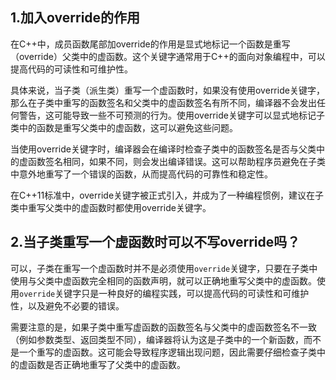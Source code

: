 ## 1.加入override的作用
在C++中，成员函数尾部加override的作用是显式地标记一个函数是重写（override）父类中的虚函数。这个关键字通常用于C++的面向对象编程中，可以提高代码的可读性和可维护性。

具体来说，当子类（派生类）重写一个虚函数时，如果没有使用override关键字，那么在子类中重写的函数签名和父类中的虚函数签名有所不同，编译器不会发出任何警告，这可能导致一些不可预测的行为。使用override关键字可以显式地标记子类中的函数是重写父类中的虚函数，这可以避免这些问题。

当使用override关键字时，编译器会在编译时检查子类中的函数签名是否与父类中的虚函数签名相同，如果不同，则会发出编译错误。这可以帮助程序员避免在子类中意外地重写了一个错误的函数，从而提高代码的可靠性和稳定性。

在C++11标准中，override关键字被正式引入，并成为了一种编程惯例，建议在子类中重写父类中的虚函数时都使用override关键字。


## 2.当子类重写一个虚函数时可以不写override吗？

可以，子类在重写一个虚函数时并不是必须使用`override`关键字，只要在子类中使用与父类中虚函数完全相同的函数声明，就可以正确地重写父类中的虚函数。使用`override`关键字只是一种良好的编程实践，可以提高代码的可读性和可维护性，以及避免不必要的错误。

需要注意的是，如果子类中重写虚函数的函数签名与父类中的虚函数签名不一致（例如参数类型、返回类型不同），编译器将认为这是子类中的一个新函数，而不是一个重写的虚函数。这可能会导致程序逻辑出现问题，因此需要仔细检查子类中的虚函数是否正确地重写了父类中的虚函数。